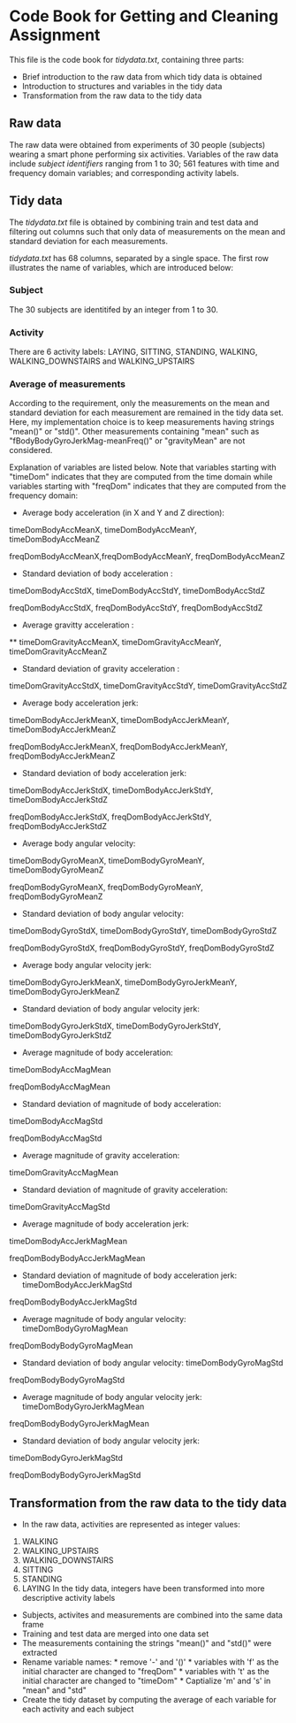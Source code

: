 # Code Book for Getting and Cleaning Assignment

This file is the code book for *tidydata.txt*, containing three parts:

* Brief introduction to the raw data from which tidy data is obtained
* Introduction to structures and variables in the tidy data
* Transformation from the raw data to the tidy data


## Raw data

The raw data were obtained from experiments of 30 people (subjects) wearing a smart phone performing six activities. Variables of the raw data include *subject identifiers* ranging from 1 to 30; 561 features with time and frequency domain variables; and corresponding activity labels. 


## Tidy data 

The *tidydata.txt* file is obtained by combining train and test data and filtering out columns such that only data of measurements on the mean and standard deviation for each measurements. 

*tidydata.txt* has 68 columns, separated by a single space. The first row illustrates the name of variables, which are introduced below:

### Subject

The 30 subjects are identitifed by an integer from 1 to 30. 

### Activity

There are 6 activity labels: LAYING, SITTING, STANDING,  WALKING, WALKING_DOWNSTAIRS and WALKING_UPSTAIRS

### Average of measurements

According to the requirement, only the measurements on the mean and standard deviation for each measurement are remained in the tidy data set. Here, my implementation choice is to keep measurements having strings "mean()" or "std()". Other measurements containing "mean" such as "fBodyBodyGyroJerkMag-meanFreq()" or "gravityMean" are not considered. 

Explanation of variables are listed below. Note that variables starting with "timeDom" indicates that they are computed from the time domain while variables starting with "freqDom" indicates that they are computed from the frequency domain:

* Average body acceleration  (in X and Y and Z direction):

timeDomBodyAccMeanX, timeDomBodyAccMeanY, timeDomBodyAccMeanZ

freqDomBodyAccMeanX,freqDomBodyAccMeanY, freqDomBodyAccMeanZ

* Standard deviation of  body acceleration :

timeDomBodyAccStdX, timeDomBodyAccStdY, timeDomBodyAccStdZ

freqDomBodyAccStdX, freqDomBodyAccStdY, freqDomBodyAccStdZ 

* Average gravitty acceleration :

** timeDomGravityAccMeanX, timeDomGravityAccMeanY, timeDomGravityAccMeanZ 


* Standard deviation of gravity acceleration :

timeDomGravityAccStdX, timeDomGravityAccStdY, timeDomGravityAccStdZ 

* Average body acceleration jerk:

timeDomBodyAccJerkMeanX, timeDomBodyAccJerkMeanY, timeDomBodyAccJerkMeanZ

freqDomBodyAccJerkMeanX, freqDomBodyAccJerkMeanY, freqDomBodyAccJerkMeanZ 

* Standard deviation of body acceleration jerk:

timeDomBodyAccJerkStdX, timeDomBodyAccJerkStdY, timeDomBodyAccJerkStdZ 

freqDomBodyAccJerkStdX, freqDomBodyAccJerkStdY, freqDomBodyAccJerkStdZ 


* Average body angular velocity:

timeDomBodyGyroMeanX, timeDomBodyGyroMeanY, timeDomBodyGyroMeanZ 

freqDomBodyGyroMeanX, freqDomBodyGyroMeanY, freqDomBodyGyroMeanZ 

* Standard deviation of body angular velocity:

timeDomBodyGyroStdX, timeDomBodyGyroStdY, timeDomBodyGyroStdZ

freqDomBodyGyroStdX, freqDomBodyGyroStdY, freqDomBodyGyroStdZ 

* Average body angular velocity jerk:

timeDomBodyGyroJerkMeanX, timeDomBodyGyroJerkMeanY, timeDomBodyGyroJerkMeanZ 

* Standard deviation of body angular velocity jerk:

timeDomBodyGyroJerkStdX, timeDomBodyGyroJerkStdY, timeDomBodyGyroJerkStdZ 

* Average magnitude of body acceleration:

timeDomBodyAccMagMean

freqDomBodyAccMagMean 

* Standard deviation of  magnitude of body acceleration:

timeDomBodyAccMagStd

freqDomBodyAccMagStd 

* Average magnitude of gravity acceleration:

timeDomGravityAccMagMean 

* Standard deviation of magnitude of gravity acceleration:

timeDomGravityAccMagStd

* Average magnitude of body acceleration jerk:

timeDomBodyAccJerkMagMean

freqDomBodyBodyAccJerkMagMean 

* Standard deviation of magnitude of body acceleration jerk:
timeDomBodyAccJerkMagStd 

freqDomBodyBodyAccJerkMagStd 


* Average magnitude of body angular velocity:
timeDomBodyGyroMagMean 

freqDomBodyBodyGyroMagMean

* Standard deviation of body angular velocity:
timeDomBodyGyroMagStd 

freqDomBodyBodyGyroMagStd 

* Average magnitude of body angular velocity jerk:
timeDomBodyGyroJerkMagMean 

freqDomBodyBodyGyroJerkMagMean

* Standard deviation of body angular velocity jerk:

timeDomBodyGyroJerkMagStd 

freqDomBodyBodyGyroJerkMagStd




## Transformation from the raw data to the tidy data

* In the raw data, activities are represented as integer values:
1. WALKING
2. WALKING_UPSTAIRS
3. WALKING_DOWNSTAIRS
4. SITTING
5. STANDING
6. LAYING
In the tidy data, integers have been transformed into more descriptive activity labels

*  Subjects, activites and measurements are combined into the same data frame
*  Training and test data are merged into one data set
*  The measurements containing the strings "mean()" and "std()" were extracted
*  Rename variable names: 
         * remove '-' and '()'
         * variables with 'f' as the initial character are changed to "freqDom"
         * variables with 't' as the initial character are changed to "timeDom"
         * Captialize 'm' and 's' in "mean" and "std"
*  Create the tidy dataset by computing the average of each variable for each activity and each subject
   



